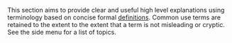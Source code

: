 This section aims to provide clear and useful high level explanations using terminology based on concise formal [definitions](Glossary). Common use terms are retained to the extent to the extent that a term is not misleading or cryptic. See the side menu for a list of topics.